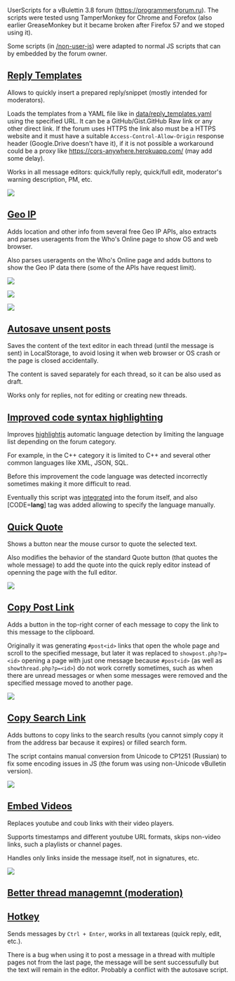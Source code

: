 UserScripts for a vBulettin 3.8 forum (https://programmersforum.ru). The scripts were tested usng TamperMonkey for Chrome and Forefox (also earlier GreaseMonkey but it became broken after Firefox 57 and we stoped using it).

Some scripts (in [/non-user-js](/non-user-js)) were adapted to normal JS scripts that can by embedded by the forum owner.

## [Reply Templates](https://github.com/AlexP11223/ProgForumRuUserscripts/blob/master/pf_reply_templates.user.js)

Allows to quickly insert a prepared reply/snippet (mostly intended for moderators).

Loads the templates from  a YAML file like in [data/reply_templates.yaml](data/reply_templates.yaml) using the specified URL. It can be a GitHub/Gist.GitHub Raw link or any other direct link. If the forum uses HTTPS the link also must be a HTTPS website and it must have a suitable `Access-Control-Allow-Origin` response header (Google.Drive doesn't have it), if it is not possible a workaround could be a proxy like https://cors-anywhere.herokuapp.com/ (may add some delay).

Works in all message editors: quick/fully reply, quick/full edit, moderator's warning description, PM, etc.

[![](https://i.imgur.com/kxsByur.png)](https://www.youtube.com/watch?v=siXSBz3qQRY)

## [Geo IP](https://github.com/AlexP11223/ProgForumRuUserscripts/blob/master/pf_geoip.user.js)

Adds location and other info from several free Geo IP APIs, also extracts and parses useragents from the Who's Online page to show OS and web browser.

Also parses useragents on the Who's Online page and adds buttons to show the Geo IP data there (some of the APIs have request limit).

![](https://i.imgur.com/9SXBAUr.png)

![](https://i.imgur.com/iWoKlxZ.png)

![](https://i.imgur.com/T89fQs4.png)

## [Autosave unsent posts](https://github.com/AlexP11223/ProgForumRuUserscripts/blob/master/pf_post_autosave.user.js)

Saves the content of the text editor in each thread (until the message is sent) in LocalStorage, to avoid losing it when web browser or OS crash or the page is closed accidentally.

The content is saved separately for each thread, so it can be also used as draft.

Works only for replies, not for editing or creating new threads.

## [Improved code syntax highlighting](https://github.com/AlexP11223/ProgForumRuUserscripts/blob/master/pf_code_highlighter.user.js)

Improves [highlightjs](https://highlightjs.org/) automatic language detection by limiting the language list depending on the forum category.

For example, in the C++ category it is limited to C++ and several other common languages like XML, JSON, SQL.

Before this improvement the code language was detected incorrectly sometimes making it more difficult to read.

Eventually this script was [integrated](https://github.com/AlexP11223/ProgForumRuUserscripts/blob/master/non-user-js/highlight/code_highlighter.js) into the forum itself, and also [CODE=**lang**] tag was added allowing to specify the language manually.

## [Quick Quote](https://github.com/AlexP11223/ProgForumRuUserscripts/blob/master/pf_quick_quote.user.js)

Shows a button near the mouse cursor to quote the selected text.

Also modifies the behavior of the standard Quote button (that quotes the whole message) to add the quote into the quick reply editor instead of openning the page with the full editor.

![](https://i.imgur.com/ENQQHwx.gif)

## [Copy Post Link](https://github.com/AlexP11223/ProgForumRuUserscripts/blob/master/pf_post_link.user.js)

Adds a button in the top-right corner of each message to copy the link to this message to the clipboard.

Originally it was generating `#post<id>` links that open the whole page and scroll to the specified message, but later it was replaced to `showpost.php?p=<id>` opening a page with just one message because `#post<id>` (as well as `showthread.php?p=<id>`) do not work corretly sometimes, such as when there are unread messages or when some messages were removed and the specified message moved to another page.

![](https://i.imgur.com/xIf912s.png)

## [Copy Search Link](https://github.com/AlexP11223/ProgForumRuUserscripts/blob/master/pf_search_link.user.js)

Adds buttons to copy links to the search results (you cannot simply copy it from the address bar because it expires) or filled search form.

The script contains manual conversion from Unicode to CP1251 (Russian) to fix some encoding issues in JS (the forum was using non-Unicode vBulletin version).

![](https://i.imgur.com/Gob6uug.png)

## [Embed Videos](https://github.com/AlexP11223/ProgForumRuUserscripts/blob/master/pf_video_embed.user.js)

Replaces youtube and coub links with their video players.

Supports timestamps and different youtube URL formats, skips non-video links, such a playlists or channel pages.

Handles only links inside the message itself, not in signatures, etc.

![](https://i.imgur.com/GD9iTY8.png)

## [Better thread managemnt (moderation)](https://github.com/AlexP11223/ProgForumRuUserscripts/blob/master/pf_fast_thread_management.user.js)

## [Hotkey](https://github.com/AlexP11223/ProgForumRuUserscripts/blob/master/pf_hotkey.user.js)

Sends messages by `Ctrl + Enter`, works in all textareas (quick reply, edit, etc.).

There is a bug when using it to post a message in a thread with multiple pages not from the last page, the message will be sent successufully but the text will remain in the editor. Probably a conflict with the autosave script.
